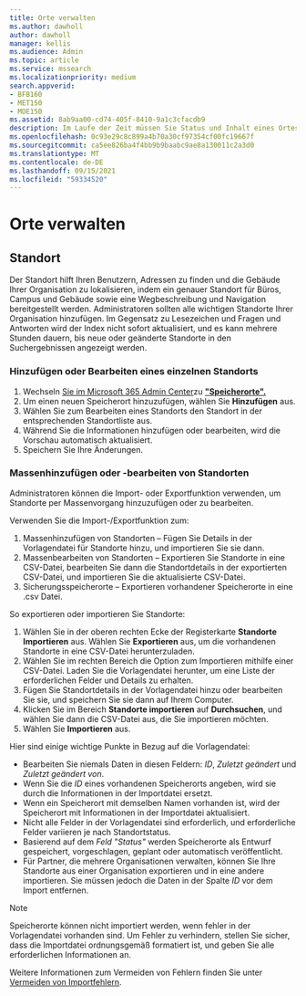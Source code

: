 ```yaml
---
title: Orte verwalten
ms.author: dawholl
author: dawholl
manager: kellis
ms.audience: Admin
ms.topic: article
ms.service: mssearch
ms.localizationpriority: medium
search.appverid:
- BFB160
- MET150
- MOE150
ms.assetid: 8ab9aa00-cd74-405f-8410-9a1c3cfacdb9
description: Im Laufe der Zeit müssen Sie Status und Inhalt eines Ortes möglicherweise aktualisieren, damit er relevant bleibt. 
ms.openlocfilehash: 0c93e29c8c899a4b70a30cf97354cf00fc19667f
ms.sourcegitcommit: ca5ee826ba4f4bb9b9baabc9ae8a130011c2a3d0
ms.translationtype: MT
ms.contentlocale: de-DE
ms.lasthandoff: 09/15/2021
ms.locfileid: "59334520"
---
```

# <a name="manage-locations"></a>Orte verwalten

## <a name="location"></a>Standort

Der Standort hilft Ihren Benutzern, Adressen zu finden und die Gebäude Ihrer Organisation zu lokalisieren, indem ein genauer Standort für Büros, Campus und Gebäude sowie eine Wegbeschreibung und Navigation bereitgestellt werden. Administratoren sollten alle wichtigen Standorte Ihrer Organisation hinzufügen. Im Gegensatz zu Lesezeichen und Fragen und Antworten wird der Index nicht sofort aktualisiert, und es kann mehrere Stunden dauern, bis neue oder geänderte Standorte in den Suchergebnissen angezeigt werden.

### <a name="add-or-edit-a-single-location"></a>Hinzufügen oder Bearbeiten eines einzelnen Standorts

1. Wechseln [Sie im Microsoft 365 Admin Center](https://admin.microsoft.com)zu [**"Speicherorte".**](https://admin.microsoft.com/Adminportal/Home#/MicrosoftSearch/locations)
1. Um einen neuen Speicherort hinzuzufügen, wählen Sie **Hinzufügen** aus.
1. Wählen Sie zum Bearbeiten eines Standorts den Standort in der entsprechenden Standortliste aus.
1. Während Sie die Informationen hinzufügen oder bearbeiten, wird die Vorschau automatisch aktualisiert.
1. Speichern Sie Ihre Änderungen.

### <a name="bulk-add-or-edit-locations"></a>Massenhinzufügen oder -bearbeiten von Standorten

Administratoren können die Import- oder Exportfunktion verwenden, um Standorte per Massenvorgang hinzuzufügen oder zu bearbeiten.

Verwenden Sie die Import-/Exportfunktion zum:

1. Massenhinzufügen von Standorten – Fügen Sie Details in der Vorlagendatei für Standorte hinzu, und importieren Sie sie dann.
1. Massenbearbeiten von Standorten – Exportieren Sie Standorte in eine CSV-Datei, bearbeiten Sie dann die Standortdetails in der exportierten CSV-Datei, und importieren Sie die aktualisierte CSV-Datei.
1. Sicherungsspeicherorte – Exportieren vorhandener Speicherorte in eine .csv Datei.

So exportieren oder importieren Sie Standorte:

1. Wählen Sie in der oberen rechten Ecke der Registerkarte **Standorte** **Importieren** aus.
Wählen Sie **Exportieren** aus, um die vorhandenen Standorte in eine CSV-Datei herunterzuladen.
1. Wählen Sie im rechten Bereich die Option zum Importieren mithilfe einer CSV-Datei.
Laden Sie die Vorlagendatei herunter, um eine Liste der erforderlichen Felder und Details zu erhalten.
1. Fügen Sie Standortdetails in der Vorlagendatei hinzu oder bearbeiten Sie sie, und speichern Sie sie dann auf Ihrem Computer.
1. Klicken Sie im Bereich **Standorte importieren** auf **Durchsuchen**, und wählen Sie dann die CSV-Datei aus, die Sie importieren möchten.
1. Wählen Sie **Importieren** aus.

Hier sind einige wichtige Punkte in Bezug auf die Vorlagendatei:

- Bearbeiten Sie niemals Daten in diesen Feldern: *ID*, *Zuletzt geändert* und *Zuletzt geändert von*.
- Wenn Sie die *ID* eines vorhandenen Speicherorts angeben, wird sie durch die Informationen in der Importdatei ersetzt.
- Wenn ein Speicherort mit demselben Namen vorhanden ist, wird der Speicherort mit Informationen in der Importdatei aktualisiert.
- Nicht alle Felder in der Vorlagendatei sind erforderlich, und erforderliche Felder variieren je nach Standortstatus.
- Basierend auf dem *Feld "Status"* werden Speicherorte als Entwurf gespeichert, vorgeschlagen, geplant oder automatisch veröffentlicht.
- Für Partner, die mehrere Organisationen verwalten, können Sie Ihre Standorte aus einer Organisation exportieren und in eine andere importieren. Sie müssen jedoch die Daten in der Spalte *ID* vor dem Import entfernen.

> [!NOTE]
> Speicherorte können nicht importiert werden, wenn fehler in der Vorlagendatei vorhanden sind. Um Fehler zu verhindern, stellen Sie sicher, dass die Importdatei ordnungsgemäß formatiert ist, und geben Sie alle erforderlichen Informationen an.

Weitere Informationen zum Vermeiden von Fehlern finden Sie unter [Vermeiden von Importfehlern](manage-bookmarks.md#prevent-import-errors).
